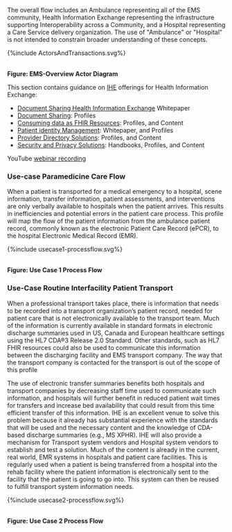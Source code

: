 
The overall flow includes an Ambulance representing all of the EMS community, Health Information Exchange representing the infrastructure supporting Interoperability across a Community, and a Hospital representing a Care Service delivery organization. The use of "Ambulance" or "Hospital" is not intended to constrain broader understanding of these concepts.

<div>
{%include ActorsAndTransactions.svg%}
</div>
<br clear="all">

**Figure: EMS-Overview Actor Diagram**

This section contains guidance on [IHE](https://profiles.ihe.net) offerings for Health Information Exchange:

- [Document Sharing Health Information Exchange](https://profiles.ihe.net/ITI/HIE-Whitepaper/index.html) Whitepaper
- [Document Sharing](https://profiles.ihe.net/ITI/HIE-Whitepaper/index.html#3-document-sharing-profiles): Profiles
- [Consuming data as FHIR Resources](https://profiles.ihe.net/ITI/HIE-Whitepaper/index.html#4-consuming-data-as-fhir-resources): Profiles, and Content
- [Patient identity Management](https://profiles.ihe.net/ITI/HIE-Whitepaper/index.html#5-patient-identity-management): Whitepaper, and Profiles
- [Provider Directory Solutions](https://profiles.ihe.net/ITI/HIE-Whitepaper/index.html#6-common-provider-directory): Profiles, and Content
- [Security and Privacy Solutions](https://profiles.ihe.net/ITI/HIE-Whitepaper/index.html#7-security-and-privacy): Handbooks, Profiles, and Content

YouTube [webinar recording](https://www.youtube.com/watch?v=3sDgnS71m4o)

### Use-case Paramedicine Care Flow

When a patient is transported for a medical emergency to a hospital, scene information, transfer 
information, patient assessments, and interventions are only verbally available to hospitals when 
the patient arrives. This results in inefficiencies and potential errors in the patient care process. 
This profile will map the flow of the patient information from the ambulance patient record, 
commonly known as the electronic Patient Care Record (ePCR), to the hospital Electronic 
Medical Record (EMR). 

<div>
{%include usecase1-processflow.svg%}
</div>
<br clear="all">

**Figure: Use Case 1 Process Flow**

### Use-Case Routine Interfacility Patient Transport

When a professional transport takes place, there is information that needs to be recorded into a 
transport organization’s patient record, needed for patient care that is not electronically available 
to the transport team. Much of the information is currently available in standard formats in 
electronic discharge summaries used in US, Canada and European healthcare settings using the 
HL7 CDA®3 Release 2.0 Standard. Other standards, such as HL7 FHIR resources could also be 
used to communicate this information between the discharging facility and EMS transport 
company. The way that the transport company is contacted for the transport is out of the scope of 
this profile

The use of electronic transfer summaries benefits both hospitals and transport companies by 
decreasing staff time used to communicate such information, and hospitals will further benefit in 
reduced patient wait times for transfers and increase bed availability that could result from this 
time efficient transfer of this information. IHE is an excellent venue to solve this problem 
because it already has substantial experience with the standards that will be used and the 
necessary content and the knowledge of CDA-based discharge summaries (e.g., MS XPHR). IHE 
will also provide a mechanism for Transport system vendors and Hospital system vendors to 
establish and test a solution. Much of the content is already in the current, real world, EMR 
systems in hospitals and patient care facilities. This is regularly used when a patient is being 
transferred from a hospital into the rehab facility where the patient information is electronically 
sent to the facility that the patient is going to go into. This system can then be reused to fulfill 
transport system information needs. 

<div>
{%include usecase2-processflow.svg%}
</div>
<br clear="all">

**Figure: Use Case 2 Process Flow**